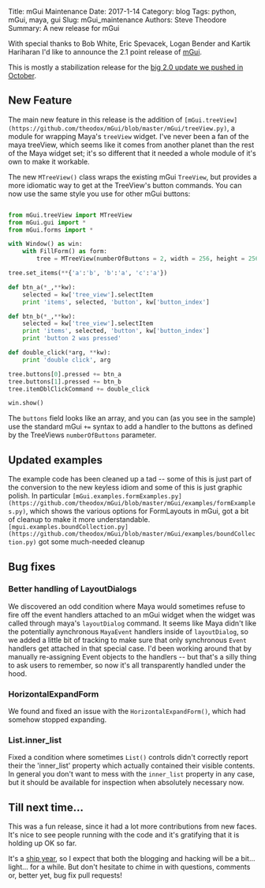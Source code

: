 Title: mGui Maintenance
Date:  2017-1-14
Category: blog
Tags: python, mGui, maya, gui
Slug: mGui_maintenance
Authors: Steve Theodore
Summary: A new release for mGui

With special thanks to Bob White, Eric Spevacek, Logan Bender and Kartik Hariharan I'd like to announce the 2.1 point release of [mGui](https://github.com/theodox/mGui).  

This is mostly a stabilization release for the [big 2.0 update we pushed in October](/2016/mgui2_live). 

## New Feature

The main new feature in this release is the addition of `[mGui.treeView](https://github.com/theodox/mGui/blob/master/mGui/treeView.py)`, a module for wrapping Maya's `treeView` widget.  I've never been a fan of the maya treeView, which seems like it comes from another planet than the rest of the Maya widget set; it's so different that it needed a whole module of it's own to make it workable. 

The new `MTreeView()` class wraps the existing mGui `TreeView`, but provides a more idiomatic way to get at the TreeView's button commands.  You can now use the same style you use for other mGui buttons:

```python

from mGui.treeView import MTreeView
from mGui.gui import *
from mGui.forms import *

with Window() as win:
    with FillForm() as form:
        tree = MTreeView(numberOfButtons = 2, width = 256, height = 256)

tree.set_items(**{'a':'b', 'b':'a', 'c':'a'})

def btn_a(*_,**kw):
    selected = kw['tree_view'].selectItem
    print 'items', selected, 'button', kw['button_index']

def btn_b(*_,**kw):
    selected = kw['tree_view'].selectItem
    print 'items', selected, 'button', kw['button_index']
    print 'button 2 was pressed'

def double_click(*arg, **kw):
    print 'double click', arg

tree.buttons[0].pressed += btn_a
tree.buttons[1].pressed += btn_b
tree.itemDblClickCommand += double_click

win.show()
```

The `buttons` field looks like an array, and you can (as you see in the sample) use the standard mGui `+=` syntax to add a handler to the buttons as defined by the TreeViews `numberOfButtons` parameter.  


## Updated examples

The example code has been cleaned up a tad -- some of this is just part of the conversion to the new keyless idiom and some of this is just graphic polish. In particular `[mGui.examples.formExamples.py](https://github.com/theodox/mGui/blob/master/mGui/examples/formExamples.py)`, which shows the various options for FormLayouts in mGui, got a bit of cleanup to make it more understandable.  `[mgui.examples.boundCollection.py](https://github.com/theodox/mGui/blob/master/mGui/examples/boundCollection.py)` got some much-needed cleanup


## Bug fixes

### Better handling of LayoutDialogs
We discovered an odd condition where Maya would sometimes refuse to fire off the event handlers attached to an mGui widget when the widget was called through maya's `layoutDialog` command.  It seems like Maya didn't like the potentially aynchronous `MayaEvent` handlers inside of `layoutDialog`, so we added a little bit of tracking to make sure that only synchronous `Event` handlers get attached in that special case. I'd been working around that by manually re-assigning Event objects to the handlers -- but that's a silly thing to ask users to remember, so now it's all transparently handled under the hood.

###  HorizontalExpandForm
We found and fixed an issue with the `HorizontalExpandForm()`, which had somehow stopped expanding.

### List.inner_list
Fixed a condition where sometimes `List()` controls didn't correctly report their the 'inner_list' property which actually contained their visible contents.  In general you don't want to mess with the `inner_list` property in any case, but it should be available for inspection when absolutely necessary now.


## Till next time...

This was a fun release, since it had a lot more contributions from new faces. It's nice to see people running with the code and it's gratifying that it is holding up OK so far. 

It's a [ship year](http://www.xbox.com/en-US/games/state-of-decay-2), so I expect that both the blogging and hacking will be a bit... light... for a while.  But don't hesitate to chime in with questions, comments or, better yet, bug fix pull requests!  

